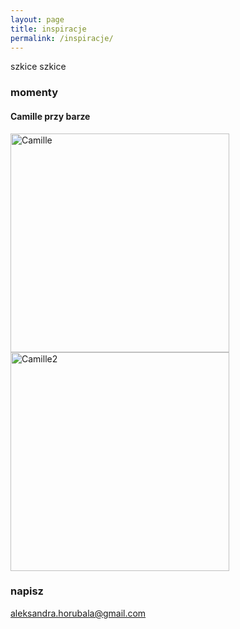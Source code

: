 ```yaml
---
layout: page
title: inspiracje
permalink: /inspiracje/
---
```


szkice szkice

### momenty

#### Camille przy barze

<img src="{{ site.baseurl }}/images/camille.gif" onclick="toggle()" alt="Camille" style="width: 350px;"/>
<img src="{{ site.baseurl }}/images/camille2.gif" alt="Camille2" style="width: 350px;"/>


### napisz

[aleksandra.horubala@gmail.com](mailto:aleksandra.horubala@gmail.com)
